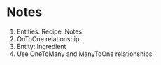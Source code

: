# Notes

1. Entities: Recipe, Notes.
2. OnToOne relationship.
3. Entity: Ingredient
4. Use OneToMany and ManyToOne relationships.
